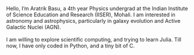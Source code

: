 Hello, I’m Aratrik Basu, a 4th year Physics undergrad at the Indian Institute of Science Education and Research (IISER), Mohali. I am interested in astronomy and astrophysics, particularly in galaxy evolution and Active Galactic Nuclei (AGN). <br />
<br />
I am willing to explore scientific computing, and trying to learn Julia. Till now, I have only coded in Python, and a tiny bit of C. 

<!---
Ravenatrik/Ravenatrik is a ✨ special ✨ repository because its `README.md` (this file) appears on your GitHub profile.
You can click the Preview link to take a look at your changes.
--->
